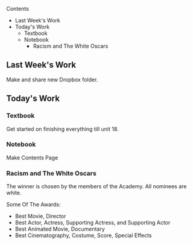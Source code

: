 ---
---

Contents
* Last Week's Work
* Today's Work
	* Textbook
	* Notebook
		* Racism and The White Oscars

## Last Week's Work
Make and share new Dropbox folder.

## Today's Work
### Textbook
Get started on finishing everything till unit 18.

### Notebook
Make Contents Page

### Racism and The White Oscars
The winner is chosen by the members of the Academy.
All nominees are white.

Some Of The Awards:
* Best Movie, Director
* Best Actor, Actress, Supporting Actress, and Supporting Actor
* Best Animated Movie, Documentary
* Best Cinematography, Costume, Score, Special Effects 




